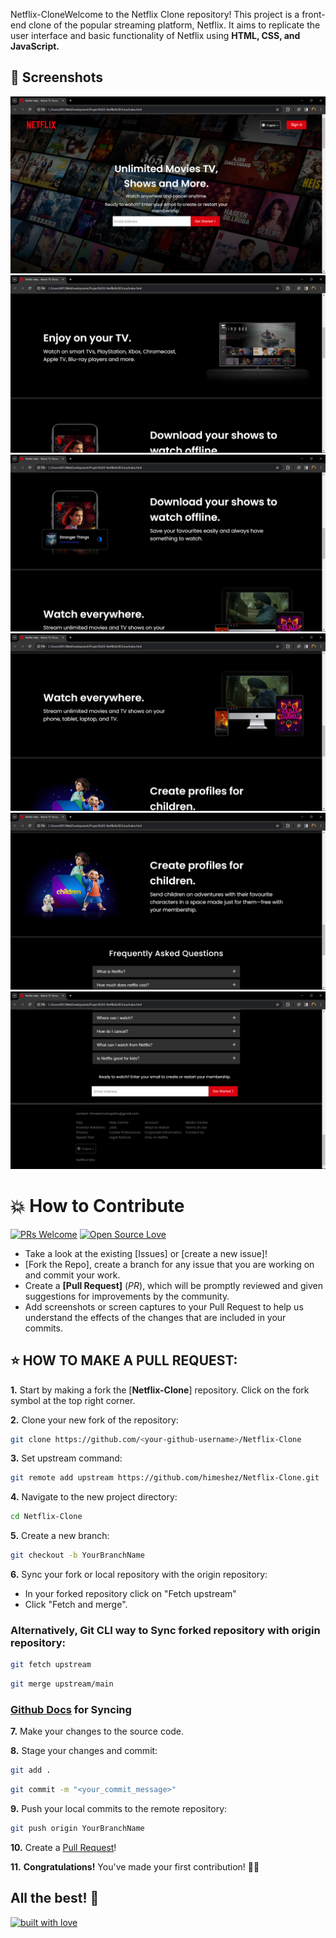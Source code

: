 Netflix-CloneWelcome to the Netflix Clone repository! This project is a front-end clone of the popular streaming platform, Netflix. It aims to replicate the user interface and basic functionality of Netflix using <b>HTML, CSS, and JavaScript.</b>

## 📸 Screenshots
![scr1](https://github.com/himeshez/Netflix-Clone/blob/8d064383e65e9c37e1903a5db30a19fa5c06683f/Images/Main%20Page.png)
![scr2](https://github.com/himeshez/Netflix-Clone/blob/8d064383e65e9c37e1903a5db30a19fa5c06683f/Images/Screen.png)
![scr3](https://github.com/himeshez/Netflix-Clone/blob/8d064383e65e9c37e1903a5db30a19fa5c06683f/Images/Downloads.png)
![scr4](https://github.com/himeshez/Netflix-Clone/blob/8d064383e65e9c37e1903a5db30a19fa5c06683f/Images/Watch.png)
![scr5](https://github.com/himeshez/Netflix-Clone/blob/8d064383e65e9c37e1903a5db30a19fa5c06683f/Images/Create%20Profiles.png)
![scr6](https://github.com/himeshez/Netflix-Clone/blob/8d064383e65e9c37e1903a5db30a19fa5c06683f/Images/Questions.png)

# 💥 How to Contribute

[![PRs Welcome](https://img.shields.io/badge/PRs-welcome-brightgreen.svg?style=flat-square)](https://github.com/himeshez/Netflix-Clone/pulls)
[![Open Source Love](https://badges.frapsoft.com/os/v1/open-source.png?v=103)](https://github.com/ellerbrock/open-source-badges/)

- Take a look at the existing [Issues]<!--(https://github.com/himeshez/Netflix-Clone-With-HTML-CSS-JS/issues)--> or [create a new issue]<!--(https://github.com/himeshez/Netflix-Clone/issues/new/choose)-->!
- [Fork the Repo]<!--(https://github.com/himeshez/Netflix-Clone/fork)-->, create a branch for any issue that you are working on and commit your work.
- Create a **[Pull Request]<!--(https://github.com/himeshez/Netflix-Clone/compare)-->** (_PR_), which will be promptly reviewed and given suggestions for improvements by the community.
- Add screenshots or screen captures to your Pull Request to help us understand the effects of the changes that are included in your commits.

## ⭐ HOW TO MAKE A PULL REQUEST:

**1.** Start by making a fork the [**Netflix-Clone**]<!--(https://github.com/himeshez/Netflix-Clone)--> repository. Click on the fork <!--<a href="https://github.com/himeshez/Netflix-Clone/fork"><img src="https://i.imgur.com/G4z1kEe.png" height="21" width="21"></a>--> symbol at the top right corner.

**2.** Clone your new fork of the repository:

```bash
git clone https://github.com/<your-github-username>/Netflix-Clone
```

**3.** Set upstream command:

```bash
git remote add upstream https://github.com/himeshez/Netflix-Clone.git
```

**4.** Navigate to the new project directory:

```bash
cd Netflix-Clone
```

**5.** Create a new branch:

```bash
git checkout -b YourBranchName
```

**6.** Sync your fork or local repository with the origin repository:

- In your forked repository click on "Fetch upstream"
- Click "Fetch and merge".

### Alternatively, Git CLI way to Sync forked repository with origin repository:

```bash
git fetch upstream
```

```bash
git merge upstream/main
```

### [Github Docs](https://docs.github.com/en/github/collaborating-with-pull-requests/addressing-merge-conflicts/resolving-a-merge-conflict-on-github) for Syncing

**7.** Make your changes to the source code.

**8.** Stage your changes and commit:

```bash
git add .
```

```bash
git commit -m "<your_commit_message>"
```

**9.** Push your local commits to the remote repository:

```bash
git push origin YourBranchName
```

**10.** Create a [Pull Request](https://help.github.com/en/github/collaborating-with-issues-and-pull-requests/creating-a-pull-request)!

**11.** **Congratulations!** You've made your first contribution! 🙌🏼



## All the best! 🥇

<p align="center">

[![built with love](https://forthebadge.com/images/badges/built-with-love.svg)](https://github.com/himeshez/Netflix-Clone)

</p>
